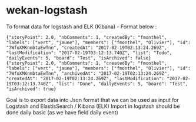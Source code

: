 # wekan-logstash

To format data for logstash and ELK (Kibana) - Format below :

    {"storyPoint": 2.0, "nbComments": 1, "createdBy": "fmonthel", "labels": ["vert", "jaune"], "members": ["fmonthel", "Olivier"], "id": "7WfoXMKnmbtaEwTnn", "createdAt": "2017-02-19T02:13:24.269Z", "lastModification": "2017-02-19T03:12:13.740Z", "list": "Todo", "dailyEvents": 5, "board": "Test", "isArchived": false}
    {"storyPoint": 2.0, "nbComments": 1, "createdBy": "fmonthel", "labels": ["vert", "jaune"], "members": ["fmonthel", "Olivier"], "id": "7WfoXMKnmbtaEwTnn", "archivedAt": "2017-02-19T02:13:24.269Z", "createdAt": "2017-02-19T02:13:24.269Z", "lastModification": "2017-02-19T03:12:13.740Z", "list": "Done", "dailyEvents": 5, "board": "Test", "isArchived": true}

Goal is to export data into Json format that we can be used as input for Logstash and ElastisSearch / Kibana (ELK)
Import in logstash should be done daily basic (as we have field daily event)
